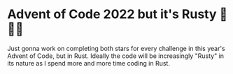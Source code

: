 # Advent of Code 2022 but it's Rusty 🦀🦀🦀

Just gonna work on completing both stars for every challenge in this year's Advent of Code,
     but in Rust. Ideally the code will be increasingly "Rusty" in its nature as I spend more
     and more time coding in Rust.
